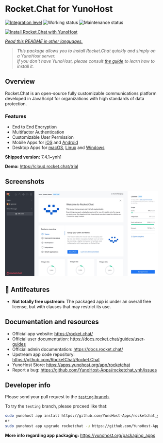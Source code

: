 <!--
N.B.: This README was automatically generated by <https://github.com/YunoHost/apps/tree/master/tools/readme_generator>
It shall NOT be edited by hand.
-->

# Rocket.Chat for YunoHost

[![Integration level](https://apps.yunohost.org/badge/integration/rocketchat)](https://ci-apps.yunohost.org/ci/apps/rocketchat/)
![Working status](https://apps.yunohost.org/badge/state/rocketchat)
![Maintenance status](https://apps.yunohost.org/badge/maintained/rocketchat)

[![Install Rocket.Chat with YunoHost](https://install-app.yunohost.org/install-with-yunohost.svg)](https://install-app.yunohost.org/?app=rocketchat)

*[Read this README in other languages.](./ALL_README.md)*

> *This package allows you to install Rocket.Chat quickly and simply on a YunoHost server.*  
> *If you don't have YunoHost, please consult [the guide](https://yunohost.org/install) to learn how to install it.*

## Overview

Rocket.Chat is an open-source fully customizable communications platform developed in JavaScript for organizations with high standards of data protection.

### Features

- End to End Encryption
- Multifactor Authentication
- Customizable User Permission
- Mobile Apps for [iOS](https://apps.apple.com/app/rocket-chat/id1148741252) and [Android](https://play.google.com/store/apps/details?id=chat.rocket.android)
- Desktop Apps for [macOS](https://apps.apple.com/br/app/rocket-chat/id1086818840), [Linux](https://snapcraft.io/rocketchat-desktop) and [Windows](https://releases.rocket.chat/desktop/latest/download)

**Shipped version:** 7.4.1~ynh1

**Demo:** <https://cloud.rocket.chat/trial>

## Screenshots

![Screenshot of Rocket.Chat](./doc/screenshots/screenshot.jpg)

## :red_circle: Antifeatures

- **Not totally free upstream**: The packaged app is under an overall free license, but with clauses that may restrict its use.

## Documentation and resources

- Official app website: <https://rocket.chat/>
- Official user documentation: <https://docs.rocket.chat/guides/user-guides>
- Official admin documentation: <https://docs.rocket.chat/>
- Upstream app code repository: <https://github.com/RocketChat/Rocket.Chat>
- YunoHost Store: <https://apps.yunohost.org/app/rocketchat>
- Report a bug: <https://github.com/YunoHost-Apps/rocketchat_ynh/issues>

## Developer info

Please send your pull request to the [`testing` branch](https://github.com/YunoHost-Apps/rocketchat_ynh/tree/testing).

To try the `testing` branch, please proceed like that:

```bash
sudo yunohost app install https://github.com/YunoHost-Apps/rocketchat_ynh/tree/testing --debug
or
sudo yunohost app upgrade rocketchat -u https://github.com/YunoHost-Apps/rocketchat_ynh/tree/testing --debug
```

**More info regarding app packaging:** <https://yunohost.org/packaging_apps>
